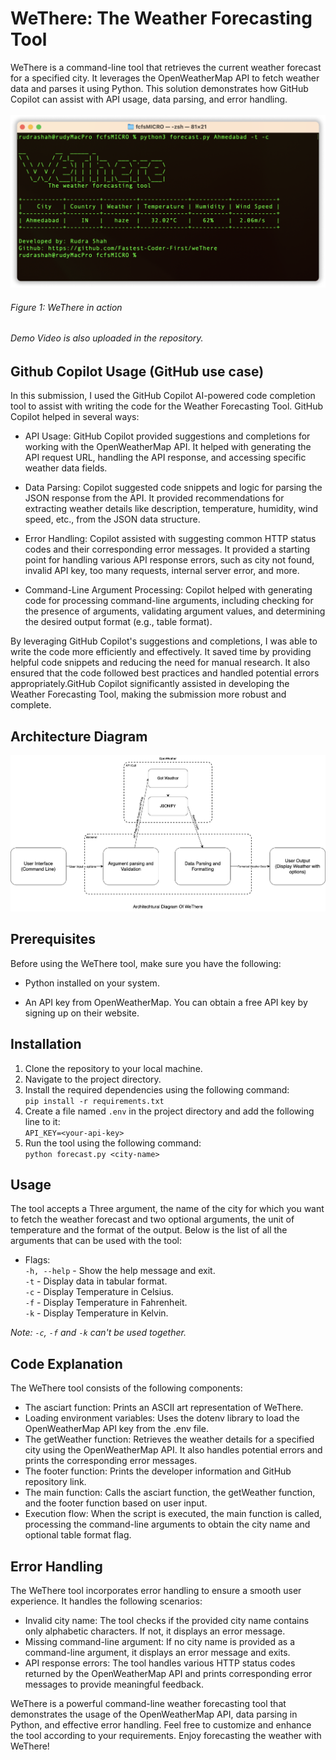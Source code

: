 # WeThere: The Weather Forecasting Tool
WeThere is a command-line tool that retrieves the current weather forecast for a specified city. It leverages the OpenWeatherMap API to fetch weather data and parses it using Python. This solution demonstrates how GitHub Copilot can assist with API usage, data parsing, and error handling.<br><br>
![WeThere Demo](demo.png)
###### Figure 1: WeThere in action
###### Demo Video is also uploaded in the repository.

## Github Copilot Usage (GitHub use case)
In this submission, I used the GitHub Copilot AI-powered code completion tool to assist with writing the code for the Weather Forecasting Tool. GitHub Copilot helped in several ways:

* API Usage: GitHub Copilot provided suggestions and completions for working with the OpenWeatherMap API. It helped with generating the API request URL, handling the API response, and accessing specific weather data fields.

* Data Parsing: Copilot suggested code snippets and logic for parsing the JSON response from the API. It provided recommendations for extracting weather details like description, temperature, humidity, wind speed, etc., from the JSON data structure.

* Error Handling: Copilot assisted with suggesting common HTTP status codes and their corresponding error messages. It provided a starting point for handling various API response errors, such as city not found, invalid API key, too many requests, internal server error, and more.

* Command-Line Argument Processing: Copilot helped with generating code for processing command-line arguments, including checking for the presence of arguments, validating argument values, and determining the desired output format (e.g., table format).

By leveraging GitHub Copilot's suggestions and completions, I was able to write the code more efficiently and effectively. It saved time by providing helpful code snippets and reducing the need for manual research. It also ensured that the code followed best practices and handled potential errors appropriately.GitHub Copilot significantly assisted in developing the Weather Forecasting Tool, making the submission more robust and complete.

## Architecture Diagram
![WeThere Architecture Diagram](Architecturaldiagram.png)
## Prerequisites
Before using the WeThere tool, make sure you have the following:

* Python installed on your system.

* An API key from OpenWeatherMap. You can obtain a free API key by signing up on their website.

## Installation
1. Clone the repository to your local machine.
2. Navigate to the project directory.
3. Install the required dependencies using the following command: <br>
`
pip install -r requirements.txt
`
4. Create a file named `.env` in the project directory and add the following line to it: <br>
`
API_KEY=<your-api-key>
`
5. Run the tool using the following command: <br>
`
python forecast.py <city-name>
`

## Usage
The tool accepts a Three argument, the name of the city for which you want to fetch the weather forecast and two optional arguments, the unit of temperature and the format of the output. Below is the list of all the arguments that can be used with the tool:

* Flags: <br>
`-h, --help` - Show the help message and exit. <br>
`-t` - Display data in tabular format. <br>
`-c` - Display Temperature in Celsius. <br>
`-f` - Display Temperature in Fahrenheit. <br>
`-k` - Display Temperature in Kelvin. <br>

*Note: `-c`, `-f` and `-k` can't be used together.*

## Code Explanation
The WeThere tool consists of the following components:

* The asciart function: Prints an ASCII art representation of WeThere.
* Loading environment variables: Uses the dotenv library to load the OpenWeatherMap API key from the .env file.
* The getWeather function: Retrieves the weather details for a specified city using the OpenWeatherMap API. It also handles potential errors and prints the corresponding error messages.
* The footer function: Prints the developer information and GitHub repository link.
* The main function: Calls the asciart function, the getWeather function, and the footer function based on user input.
* Execution flow: When the script is executed, the main function is called, processing the command-line arguments to obtain the city name and optional table format flag.

## Error Handling
The WeThere tool incorporates error handling to ensure a smooth user experience. It handles the following scenarios:

* Invalid city name: The tool checks if the provided city name contains only alphabetic characters. If not, it displays an error message.
* Missing command-line argument: If no city name is provided as a command-line argument, it displays an error message and exits.
* API response errors: The tool handles various HTTP status codes returned by the OpenWeatherMap API and prints corresponding error messages to provide meaningful feedback.

WeThere is a powerful command-line weather forecasting tool that demonstrates the usage of the OpenWeatherMap API, data parsing in Python, and effective error handling. Feel free to customize and enhance the tool according to your requirements. Enjoy forecasting the weather with WeThere!